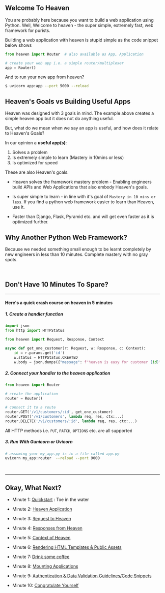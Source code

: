 ## Welcome To Heaven
You are probably here because you want to build a web application using Python. Well, Welcome to heaven - the super
simple, extremely fast, web framework for purists.

Building a web application with heaven is stupid simple as the code snippet below shows


```py
from heaven import Router  # also available as App, Application

# create your web app i.e. a simple router/multiplexer
app = Router()
```

And to run your new app from heaven?

```sh
$ uvicorn app:app --port 5000 --reload
```

## Heaven's Goals vs Building Useful Apps
Heaven was designed with 3 goals in mind. The example above creates a simple heaven app but it does not do anything useful.

But, what do we mean when we say an app is useful, and how does it relate to Heaven's Goals?

In our opinion a **useful app(s)**:

1. Solves a problem
2. Is extremely simple to learn (Mastery in 10mins or less)
3. Is optimized for speed

These are also Heaven's goals.

- Heaven solves the framework mastery problem - Enabling engineers build APIs and Web Applications that also embody Heaven's goals.

- Is super simple to learn - in line with it's goal of `Mastery in 10 mins or less`. If you find a  python web framework easier to learn than Heaven, use it.

- Faster than Django, Flask, Pyramid etc. and will get even faster as it is optimized further.


## Why Another Python Web Framework?
Because we needed something small enough to be learnt completely by new engineers in less than 10
minutes. Complete mastery with no gray spots.

&nbsp;

## Don't Have 10 Minutes To Spare?
----------------------------------------------
#### Here's a quick crash course on heaven in 5 minutes


##### 1. Create a handler function

```python
import json
from http import HTTPStatus

from heaven import Request, Response, Context

async def get_one_customer(r: Request, w: Response, c: Context):
	id = r.params.get('id')
	w.status = HTTPStatus.CREATED
	w.body = json.dumps({"message": f"heaven is easy for customer {id}"})

```


##### 2. Connect your handler to the heaven application

```python
from heaven import Router

# create the application
router = Router()

# connect it to a route
router.GET('/v1/customers/:id', get_one_customer)
router.POST('/v1/customers', lambda req, res, ctx:...)
router.DELETE('/v1/customers/:id', lambda req, res, ctx:...)
```

All HTTP methods i.e. `PUT`, `PATCH`, `OPTIONS` etc. are all supported



##### 3. Run With Gunicorn or Uvicorn

```sh
# assuming your my_app.py is in a file called app.py
uvicorn my_app:router  --reload --port 9000
```


&nbsp;

-----------------------------------------------

## Okay, What Next?

- Minute 1: [Quickstart](quickstart.md) : Toe in the water

- Minute 2: [Heaven Application](router.md)

- Minute 3: [Request to Heaven](request.md)

- Minute 4: [Responses from Heaven](response.md)

- Minute 5: [Context of Heaven](context.md)

- Minute 6: [Rendering HTML Templates &amp; Public Assets](html.md)

- Minute 7: [Drink some coffee](coffee.md)

- Minute 8: [Mounting Applications](mount.md)

- Minute 9: [Authentication &amp; Data Validation Guidelines/Code Snippets](snippets.md)

- Minute 10: [Congratulate Yourself](congrats.md)
